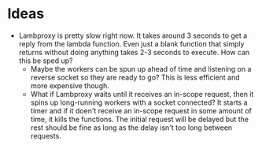 # Ideas

- Lambproxy is pretty slow right now. It takes around 3 seconds to get a reply from the lambda function. Even just a blank function that simply returns without doing anything takes 2-3 seconds to execute. How can this be sped up?
  - Maybe the workers can be spun up ahead of time and listening on a reverse socket so they are ready to go? This is less efficient and more expensive though.
  - What if Lambproxy waits until it receives an in-scope request, then it spins up long-running workers with a socket connected? It starts a timer and if it doen't receive an in-scope request in some amount of time, it kills the functions. The initial request will be delayed but the rest should be fine as long as the delay isn't too long between requests.


